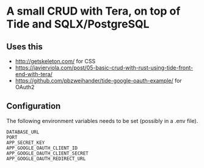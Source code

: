 # A small CRUD with Tera, on top of Tide and SQLX/PostgreSQL

## Uses this

- http://getskeleton.com/ for CSS
- https://javierviola.com/post/05-basic-crud-with-rust-using-tide-front-end-with-tera/
- https://github.com/pbzweihander/tide-google-oauth-example/ for OAuth2

## Configuration

The following environment variables needs to be set (possibly in a .env file).

```shell
DATABASE_URL
PORT
APP_SECRET_KEY
APP_GOOGLE_OAUTH_CLIENT_ID
APP_GOOGLE_OAUTH_CLIENT_SECRET
APP_GOOGLE_OAUTH_REDIRECT_URL
```
